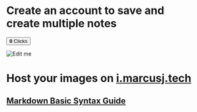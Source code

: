 # Create an account to save and create multiple notes

<button onclick='document.getElementById("num").innerText = (parseInt(document.getElementById("num").innerText) + 1).toString()'><b id='num'>0</b> Clicks</button>

![Edit me](https://i.marcusj.tech/i/4)

# Host your images on [i.marcusj.tech](https://i.marcusj.tech)

## [Markdown Basic Syntax Guide](https://www.markdownguide.org/basic-syntax/ "Click Me")